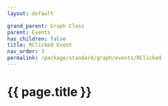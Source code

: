 ```yaml
---
layout: default

grand_parent: Graph Class
parent: Events
has_children: false
title: RClicked Event
nav_order: 3
permalink: /package/standard/graph/events/RClicked
---
```

# {{ page.title }}
